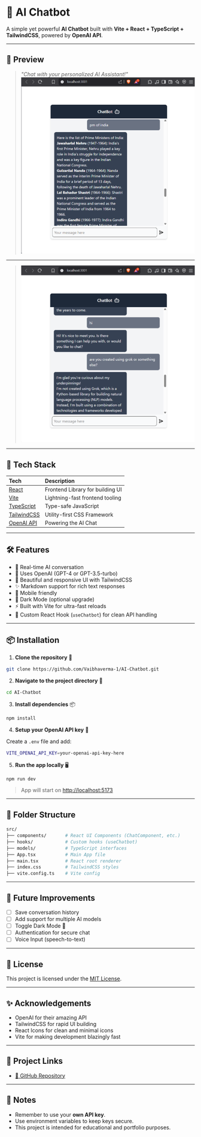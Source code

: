 # 🤖 AI Chatbot

A simple yet powerful **AI Chatbot** built with **Vite + React + TypeScript + TailwindCSS**, powered by **OpenAI API**.

---

## 📸 Preview

> _"Chat with your personalized AI Assistant!"_  
>![image_alt](https://github.com/Vaibhaverma-1/AI-Chatbot/blob/1a182f310b27667fab9c802148fd4ed85b18a08c/chatbot2.png)
---
>![image_alt](https://github.com/Vaibhaverma-1/AI-Chatbot/blob/1a182f310b27667fab9c802148fd4ed85b18a08c/chatbot.png)
---

## 🚀 Tech Stack

| Tech | Description |
|:---|:---|
| [React](https://react.dev/) | Frontend Library for building UI |
| [Vite](https://vitejs.dev/) | Lightning-fast frontend tooling |
| [TypeScript](https://www.typescriptlang.org/) | Type-safe JavaScript |
| [TailwindCSS](https://tailwindcss.com/) | Utility-first CSS Framework |
| [OpenAI API](https://platform.openai.com/) | Powering the AI Chat |

---

## 🛠 Features

- 💬 Real-time AI conversation
- 🚀 Uses OpenAI (GPT-4 or GPT-3.5-turbo)
- 🎨 Beautiful and responsive UI with TailwindCSS
- ✨ Markdown support for rich text responses
- 📱 Mobile friendly
- 🌙 Dark Mode (optional upgrade)
- ⚡ Built with Vite for ultra-fast reloads
- 🧠 Custom React Hook (`useChatbot`) for clean API handling

---

## 📦 Installation

1. **Clone the repository** 📁

```bash
git clone https://github.com/Vaibhaverma-1/AI-Chatbot.git
```

2. **Navigate to the project directory** 🏡

```bash
cd AI-Chatbot
```

3. **Install dependencies** 📦

```bash
npm install
```

4. **Setup your OpenAI API key** 🔑

Create a `.env` file and add:

```bash
VITE_OPENAI_API_KEY=your-openai-api-key-here
```

5. **Run the app locally** 🖥️

```bash
npm run dev
```

> App will start on [http://localhost:5173](http://localhost:5173)

---

## 🧩 Folder Structure

```bash
src/
├── components/       # React UI Components (ChatComponent, etc.)
├── hooks/            # Custom hooks (useChatbot)
├── models/           # TypeScript interfaces
├── App.tsx           # Main App file
├── main.tsx          # React root renderer
├── index.css         # TailwindCSS styles
├── vite.config.ts    # Vite config
```

---

## 🧪 Future Improvements

- [ ] Save conversation history
- [ ] Add support for multiple AI models
- [ ] Toggle Dark Mode 🌙
- [ ] Authentication for secure chat
- [ ] Voice Input (speech-to-text)

---

## 📄 License

This project is licensed under the [MIT License](LICENSE).

---

## ✨ Acknowledgements

- OpenAI for their amazing API
- TailwindCSS for rapid UI building
- React Icons for clean and minimal icons
- Vite for making development blazingly fast

---

## 🔗 Project Links

- [🔗 GitHub Repository](https://github.com/Vaibhaverma-1/AI-Chatbot)

---

## 📢 Notes

- Remember to use your **own API key**.
- Use environment variables to keep keys secure.
- This project is intended for educational and portfolio purposes.

